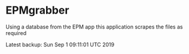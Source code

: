 # EPMgrabber
Using a database from the EPM app this application scrapes the files as required


Latest backup: Sun Sep 1 09:11:01 UTC 2019
